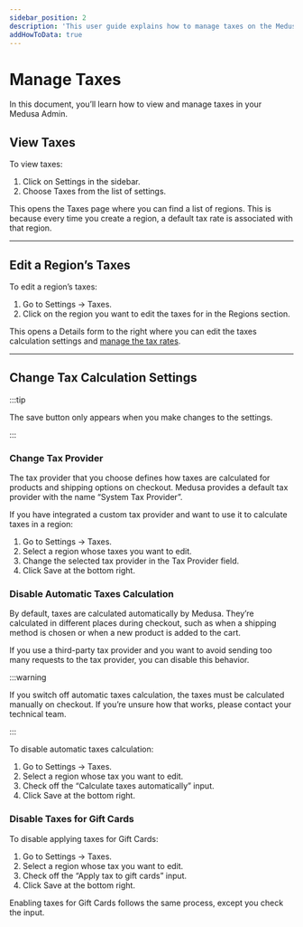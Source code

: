 ```yaml
---
sidebar_position: 2
description: 'This user guide explains how to manage taxes on the Medusa Admin. Learn how to edit their configurations.'
addHowToData: true
---
```


# Manage Taxes

In this document, you’ll learn how to view and manage taxes in your Medusa Admin.

## View Taxes

To view taxes:

1. Click on Settings in the sidebar.
2. Choose Taxes from the list of settings.

This opens the Taxes page where you can find a list of regions. This is because every time you create a region, a default tax rate is associated with that region.

---

## Edit a Region’s Taxes

To edit a region’s taxes:

1. Go to Settings → Taxes.
2. Click on the region you want to edit the taxes for in the Regions section.

This opens a Details form to the right where you can edit the taxes calculation settings and [manage the tax rates](./tax-rates.mdx).

---

## Change Tax Calculation Settings

:::tip

The save button only appears when you make changes to the settings.

:::

### Change Tax Provider

The tax provider that you choose defines how taxes are calculated for products and shipping options on checkout. Medusa provides a default tax provider with the name “System Tax Provider”.

If you have integrated a custom tax provider and want to use it to calculate taxes in a region:

1. Go to Settings → Taxes.
2. Select a region whose taxes you want to edit.
3. Change the selected tax provider in the Tax Provider field.
4. Click Save at the bottom right.

### Disable Automatic Taxes Calculation

By default, taxes are calculated automatically by Medusa. They’re calculated in different places during checkout, such as when a shipping method is chosen or when a new product is added to the cart.

If you use a third-party tax provider and you want to avoid sending too many requests to the tax provider, you can disable this behavior.

:::warning

If you switch off automatic taxes calculation, the taxes must be calculated manually on checkout. If you’re unsure how that works, please contact your technical team.

:::

To disable automatic taxes calculation:

1. Go to Settings → Taxes.
2. Select a region whose tax you want to edit.
3. Check off the “Calculate taxes automatically” input.
4. Click Save at the bottom right.

### Disable Taxes for Gift Cards

To disable applying taxes for Gift Cards:

1. Go to Settings → Taxes.
2. Select a region whose tax you want to edit.
3. Check off the “Apply tax to gift cards” input.
4. Click Save at the bottom right.

Enabling taxes for Gift Cards follows the same process, except you check the input.
